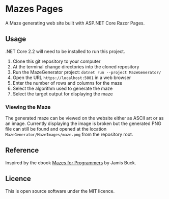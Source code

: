 # Mazes Pages

A Maze generating web site built with ASP.NET Core Razor Pages.

## Usage

.NET Core 2.2 will need to be installed to run this project.

1. Clone this git repository to your computer
2. At the terminal change directories into the cloned repository
3. Run the MazeGenerator project: `dotnet run --project MazeGenerator/`
4. Open the URL `https://localhost:5001` in a web browser
5. Enter the number of rows and columns for the maze
6. Select the algorithm used to generate the maze
7. Select the target output for displaying the maze

### Viewing the Maze

The generated maze can be viewed on the website either as ASCII art or as an image. Currently displaying the image is broken but the generated PNG file can still be found and opened at the location `MazeGenerator/MazeImages/maze.png` from the repository root.

## Reference

Inspired by the ebook [Mazes for Programmers](http://www.mazesforprogrammers.com/) by Jamis Buck.

## Licence

This is open source software under the MIT licence.

